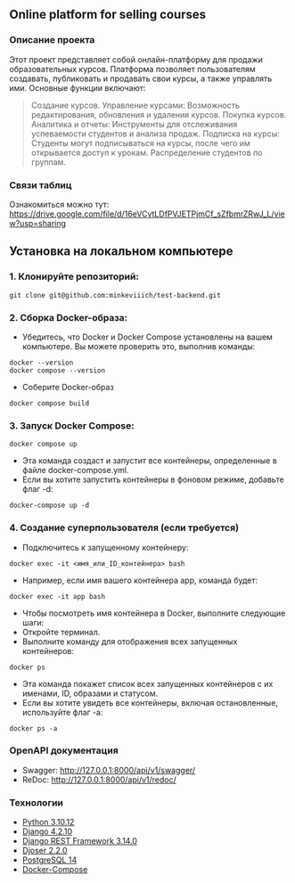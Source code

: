 ## Online platform for selling courses
### Описание проекта
Этот проект представляет собой онлайн-платформу для продажи образовательных курсов. Платформа позволяет пользователям создавать, публиковать и продавать свои курсы, а также управлять ими. 
Основные функции включают:
> Создание курсов.
> Управление курсами: Возможность редактирования, обновления и удаления курсов.
> Покупка курсов.
> Аналитика и отчеты: Инструменты для отслеживания успеваемости студентов и анализа продаж.
> Подписка на курсы: Студенты могут подписываться на курсы, после чего им открывается доступ к урокам.
> Распределение студентов по группам.

### Связи таблиц
Ознакомиться можно тут: https://drive.google.com/file/d/16eVCytLDfPVJETPjmCf_sZfbmrZRwJ_L/view?usp=sharing

## Установка на локальном компьютере
### 1. Клонируйте репозиторий:
```
git clone git@github.com:minkeviiich/test-backend.git
```
### 2. Сборка Docker-образа: 
- Убедитесь, что Docker и Docker Compose установлены на вашем компьютере. Вы можете проверить это, выполнив команды:

```
docker --version
docker compose --version
```

- Соберите Docker-образ

```
docker compose build
```

### 3. Запуск Docker Compose:

```
docker compose up
```

- Эта команда создаст и запустит все контейнеры, определенные в файле docker-compose.yml.
- Если вы хотите запустить контейнеры в фоновом режиме, добавьте флаг -d:

```
docker-compose up -d
```

### 4. Создание суперпользователя (если требуется)
- Подключитесь к запущенному контейнеру:

```
docker exec -it <имя_или_ID_контейнера> bash
```

- Например, если имя вашего контейнера app, команда будет:

```
docker exec -it app bash
```

- Чтобы посмотреть имя контейнера в Docker, выполните следующие шаги:
- Откройте терминал.
- Выполните команду для отображения всех запущенных контейнеров:

```
docker ps
```

- Эта команда покажет список всех запущенных контейнеров с их именами, ID, образами и статусом.
- Если вы хотите увидеть все контейнеры, включая остановленные, используйте флаг -a:

```
docker ps -a
```

### __OpenAPI документация__
* Swagger: http://127.0.0.1:8000/api/v1/swagger/
* ReDoc: http://127.0.0.1:8000/api/v1/redoc/


### __Технологии__
* [Python 3.10.12](https://www.python.org/doc/)
* [Django 4.2.10](https://docs.djangoproject.com/en/4.2/)
* [Django REST Framework  3.14.0](https://www.django-rest-framework.org/)
* [Djoser  2.2.0](https://djoser.readthedocs.io/en/latest/getting_started.html)
* [PostgreSQL 14](https://www.postgresql.org/docs/14/index.html)
* [Docker-Compose](https://docs.docker.com/compose/release-notes/)
